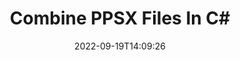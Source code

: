 ---
############################# Static ############################
layout: "auto-gen-merger"
date: 2022-09-19T14:09:26
draft: false
otherformats: pptx rtf tex vdx vsdm vsdx vssm vssx vstm vstx vsx vtx xlam xls xlsb xlsm

############################# Head ############################
head_title: "Combine PPSX Files in C# | PPSX Merger"
head_description: "Combine multiple PPSX files into a single file using C# .NET documents merger API. Combine specific pages or page ranges from various documents to a single document."

############################# Header ############################
title: "Combine PPSX Files In C#"
description: "Combine PPSX with a few lines of .NET code."
bg_image: "https://cms.admin.containerize.com/templates/aspose/App_Themes/V3/images/bg/header1.png"
bg_overlay: false
button:
    enable: true
    icon: "fas fa-arrow-down"
    label: "Download Free Trial"
    link: "https://downloads.groupdocs.com/merger/net"

############################# SubMenu ############################
submenu:
    enable: true

    left:
        img_alt: "GroupDocs.Merger for .NET"
        image: "https://cms.admin.containerize.com/templates/groupdocs/images/product-logos/90x90-noborder/groupdocs-merger-net.png"
        product: "GroupDocs.Merger"
        platform: ".NET"

    middle:
        button:

            # button loop
            - link: "https://apireference.groupdocs.com/merger/net"
              text: "API Reference"

            # button loop
            - link: "https://github.com/groupdocs-merger"
              text: "Code Examples"

            # button loop
            - link: "https://products.groupdocs.app/merger/family"
              text: "Live Demos"

            # button loop
            - link: "https://purchase.groupdocs.com/pricing/merger/net"
              text: "Pricing"

    right:
        link_download: "https://downloads.groupdocs.com/merger"
        link_learn: "https://docs.groupdocs.com/merger/net"
        link_buy: "https://purchase.groupdocs.com"

############################# About ############################
about:
    enable: true
    title: "About GroupDocs.Merger for .NET API"
    content: |
        [GroupDocs.Merger for .NET](/merger/net/) provides a convenient solution to combine multiple PDF, Microsoft Office (Word, Excel, PowerPoint, OneNote), OpenDocument, HTML, images and many other documents into a single file within .NET applications. GroupDocs.Merger will save you a lot of effort, as you are allowed to combine PPSX documents - there is no need to install any third-party software, desktop applications or plugins. Now it is unnecessary to waste your time and combine files manually! GroupDocs mission is to provide the best quality and simplify document-processing workflows.
        
        GroupDocs.Merger API is a right choice for corporate solutions which needs file combining features. These APIs are well supported on all major operating systems and platforms including .NET Framework, .NET Standard, .NET Core, Mono.

############################# Steps ############################
steps:
    enable: true
    title_left: "How to Combine Multiple PPSX Files"
    content_left: |
        [GroupDocs.Merger for .NET](/merger/net/) makes it easy for .NET developers to combine two or more PPSX files within their applications by implementing a few easy steps.
        
        * Create new instance of **Merger** and pass source document path as a constructor parameter.
        * Call **Join** of **Merger** class and pass the second source document path.
        * Call **Save** of **Merger** class to save the merged document.

    title_right: "System Requirements"
    content_right: |
        GroupDocs.Merger for .NET APIs are supported on all major platforms and operating systems. Before executing the code below, please make sure that you have the following prerequisites installed on your system.

        * Operating Systems: Microsoft Windows, Linux, MacOS
        * Development Environments: Visual Studio, Xamarin, MonoDevelop
        * Frameworks: .NET Framework, .NET Standard, .NET Core, Mono
        * Download the latest version of GroupDocs.Merger for .NET from [NuGet](https://www.nuget.org/packages/groupdocs.merger)
         
    code: |
     {{% merger/additional-styles %}}
     {{< merger/code-merger title="How to combine PPSX files using C# example code">}}

        ```csharp    
        // Combine PPSX files using GroupDocs.Merger API
        // Instantiate Merger with input PPSX document
        using (Merger merger = new Merger("input1.ppsx"))
          {
            // Call Join method of Merger class instance and pass second source document path
            merger.Join("input2.ppsx");
    
            // Call Save method of Merger class instance to save merged document
            merger.Save("merged-file.ppsx");
          }
        ```
     {{< /merger/code-merger >}}

############################# Demos ############################
demos:
    enable: true
    title: "Live Demos - Online App to Combine Documents"
    content: |
       Combine more than one PPSX files right now by visiting [GroupDocs.Merger Live Demos](https://products.groupdocs.app/merger/family) website.
       The live demo has the following benefits.
        
############################# About Formats ############################
about_formats:
    enable: true

############################# More Formats ############################
more_formats:
    enable: true
    title: "Merging Other Document Formats"
    content: |
        .NET documents merger API for file formats and images. Combine together some of the popular document formats as stated below.

############################# Back to top ###############################
back_to_top:
    enable: true
---